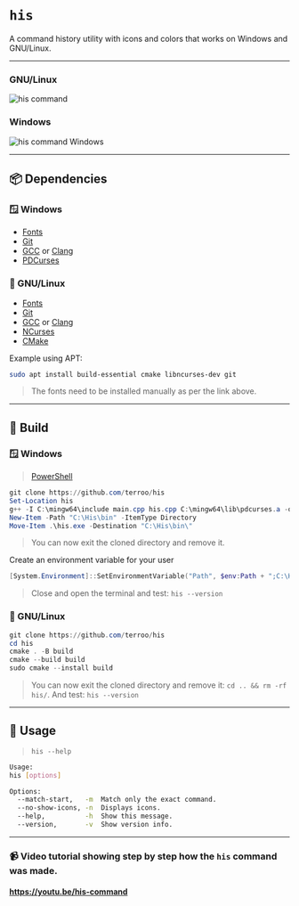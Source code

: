 # `his`
A command history utility with icons and colors that works on Windows and GNU/Linux.

---

### GNU/Linux
![his command](https://github.com/terroo/terroo.github.io/blob/main/assets/img/commands/his.gif?raw=true) 


### Windows
![his command Windows](https://github.com/terroo/terroo.github.io/blob/main/assets/img/commands/his-win.gif?raw=true) 

---

## 📦 Dependencies

### 🪟 Windows
+ [Fonts](https://github.com/terroo/fonts)
+ [Git](https://terminalroot.com.br/2023/03/como-instalar-git-e-git-bash-no-windows.html)
+ [GCC](https://terminalroot.com/how-to-install-the-new-version-of-gcc-mingw-on-windows/) or [Clang](https://terminalroot.com/how-to-install-the-new-version-of-clang-llvm-on-windows/)
+ [PDCurses](https://terminalroot.com/how-to-install-pdcurses-ncurses-on-windows/)

### 🐂 GNU/Linux
+ [Fonts](https://github.com/terroo/fonts)
+ [Git](https://terminalroot.com/tags#git)
+ [GCC](https://terminalroot.com/tags#gcc) or [Clang](https://terminalroot.com/tags#clang)
+ [NCurses](https://terminalroot.com.br/ncurses)
+ [CMake](https://terminalroot.com/tags#cmake)

Example using APT:
```bash
sudo apt install build-essential cmake libncurses-dev git
```
> The fonts need to be installed manually as per the link above.

---

## 🚧 Build

### 🪟 Windows
> [PowerShell](https://terminalroot.com/customize-your-powershell-like-a-pro/)

```powershell
git clone https://github.com/terroo/his
Set-Location his
g++ -I C:\mingw64\include main.cpp his.cpp C:\mingw64\lib\pdcurses.a -o his
New-Item -Path "C:\His\bin" -ItemType Directory
Move-Item .\his.exe -Destination "C:\His\bin\"
```
> You can now exit the cloned directory and remove it.

Create an environment variable for your user
```powershell
[System.Environment]::SetEnvironmentVariable("Path", $env:Path + ";C:\His\bin", [System.EnvironmentVariableTarget]::User)
```
> Close and open the terminal and test: `his --version`


### 🐂 GNU/Linux
```powershell
git clone https://github.com/terroo/his
cd his
cmake . -B build
cmake --build build
sudo cmake --install build
```
> You can now exit the cloned directory and remove it: `cd .. && rm -rf his/`. And test: `his --version`

---

## 💼 Usage
> `his --help`

```bash
Usage:
his [options]

Options:
  --match-start,   -m  Match only the exact command.
  --no-show-icons, -n  Displays icons.
  --help,          -h  Show this message.
  --version,       -v  Show version info.
```

---

### 📹 Video tutorial showing step by step how the `his` command was made.
#### <https://youtu.be/his-command>


